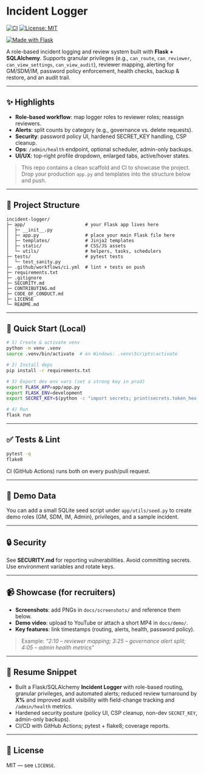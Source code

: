 
# Incident Logger

[![CI](https://github.com/Andr3a28/incident-logger/actions/workflows/ci.yml/badge.svg)](https://github.com/Andr3a28/incident-logger/actions/workflows/ci.yml)
[![License: MIT](https://img.shields.io/badge/License-MIT-green.svg)](LICENSE)

[![Made with Flask](https://img.shields.io/badge/Made%20with-Flask-blue)](https://flask.palletsprojects.com/)

A role-based incident logging and review system built with **Flask + SQLAlchemy**. Supports granular privileges (e.g., `can_route`, `can_reviewer`, `can_view_settings`, `can_view_audit`), reviewer mapping, alerting for GM/SDM/IM, password policy enforcement, health checks, backup & restore, and an audit trail.

---

## ✨ Highlights
- **Role-based workflow**: map logger roles to reviewer roles; reassign reviewers.
- **Alerts**: split counts by category (e.g., governance vs. delete requests).
- **Security**: password policy UI, hardened SECRET_KEY handling, CSP cleanup.
- **Ops**: `/admin/health` endpoint, optional scheduler, admin-only backups.
- **UI/UX**: top-right profile dropdown, enlarged tabs, active/hover states.

> This repo contains a clean scaffold and CI to showcase the project. Drop your production `app.py` and templates into the structure below and push.

---

## 📁 Project Structure
```
incident-logger/
├─ app/                      # your Flask app lives here
│  ├─ __init__.py
│  ├─ app.py                 # place your main Flask file here
│  ├─ templates/             # Jinja2 templates
│  ├─ static/                # CSS/JS assets
│  └─ utils/                 # helpers, tasks, schedulers
├─ tests/                    # pytest tests
│  └─ test_sanity.py
├─ .github/workflows/ci.yml  # lint + tests on push
├─ requirements.txt
├─ .gitignore
├─ SECURITY.md
├─ CONTRIBUTING.md
├─ CODE_OF_CONDUCT.md
├─ LICENSE
└─ README.md
```

---

## 🚀 Quick Start (Local)
```bash
# 1) Create & activate venv
python -m venv .venv
source .venv/bin/activate  # on Windows: .venv\Scripts\activate

# 2) Install deps
pip install -r requirements.txt

# 3) Export dev env vars (set a strong key in prod)
export FLASK_APP=app/app.py
export FLASK_ENV=development
export SECRET_KEY=$(python -c "import secrets; print(secrets.token_hex(32))")

# 4) Run
flask run
```

---

## ✅ Tests & Lint
```bash
pytest -q
flake8
```
CI (GitHub Actions) runs both on every push/pull request.

---

## 🧪 Demo Data
You can add a small SQLite seed script under `app/utils/seed.py` to create demo roles (GM, SDM, IM, Admin), privileges, and a sample incident.

---

## 🔒 Security
See **SECURITY.md** for reporting vulnerabilities. Avoid committing secrets. Use environment variables and rotate keys.

---

## 📹 Showcase (for recruiters)
- **Screenshots**: add PNGs in `docs/screenshots/` and reference them below.
- **Demo video**: upload to YouTube or attach a short MP4 in `docs/demo/`.
- **Key features**: link timestamps (routing, alerts, health, password policy).

> Example: _“2:10 – reviewer mapping; 3:25 – governance alert split; 4:05 – admin health metrics”_

---

## 📝 Resume Snippet
- Built a Flask/SQLAlchemy **Incident Logger** with role-based routing, granular privileges, and automated alerts; reduced review turnaround by **X%** and improved audit visibility with field-change tracking and `/admin/health` metrics. 
- Hardened security posture (policy UI, CSP cleanup, non-dev `SECRET_KEY`, admin-only backups). 
- CI/CD with GitHub Actions; pytest + flake8; coverage reports.

---

## 📄 License
MIT — see `LICENSE`.
